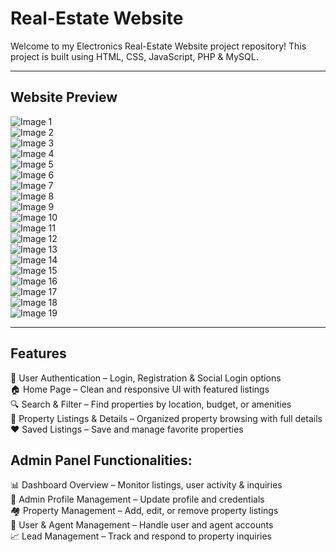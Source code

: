 # Real-Estate Website

Welcome to my Electronics Real-Estate Website project repository! This project is built using HTML, CSS, JavaScript, PHP & MySQL.

---

## Website Preview

![Image 1](img1.png)  
![Image 2](img2.png)  
![Image 3](img3.png)  
![Image 4](img4.png)  
![Image 5](img5.png)  
![Image 6](img6.png)  
![Image 7](img7.png)  
![Image 8](img8.png)  
![Image 9](img9.png)  
![Image 10](img10.png)  
![Image 11](img11.png)  
![Image 12](img12.png)  
![Image 13](img13.png)  
![Image 14](img14.png)  
![Image 15](img15.png)  
![Image 16](img16.png)  
![Image 17](img17.png)  
![Image 18](img18.png)  
![Image 19](img19.png)  

---

## Features  
🔐 User Authentication – Login, Registration & Social Login options  
🏠 Home Page – Clean and responsive UI with featured listings  
🔍 Search & Filter – Find properties by location, budget, or amenities  
📄 Property Listings & Details – Organized property browsing with full details  
❤️ Saved Listings – Save and manage favorite properties  

## Admin Panel Functionalities:  
📊 Dashboard Overview – Monitor listings, user activity & inquiries  
👤 Admin Profile Management – Update profile and credentials  
🏘️ Property Management – Add, edit, or remove property listings  
👥 User & Agent Management – Handle user and agent accounts  
📈 Lead Management – Track and respond to property inquiries  

